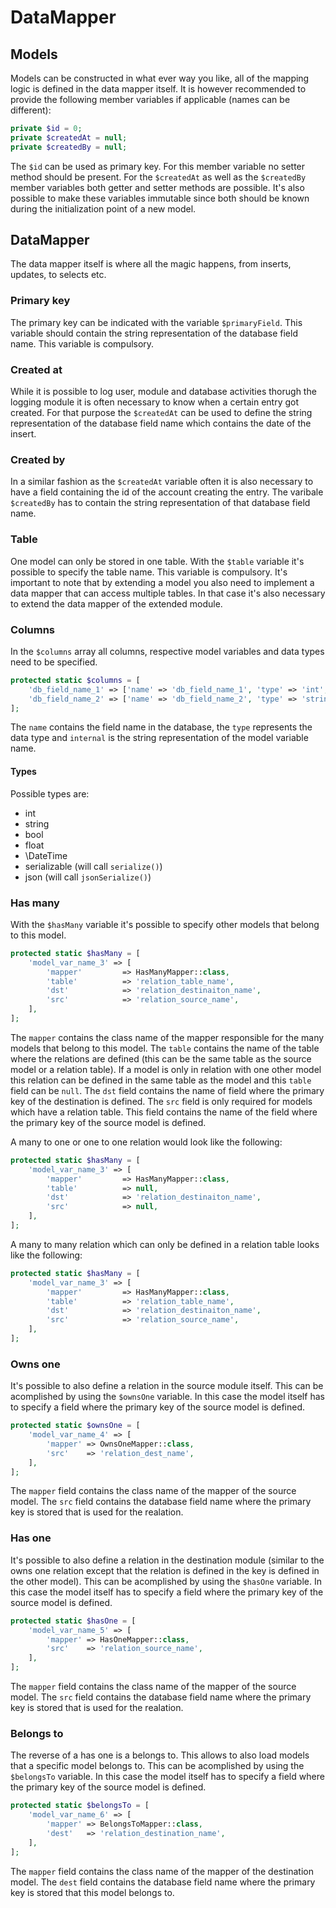 # DataMapper

## Models

Models can be constructed in what ever way you like, all of the mapping logic is defined in the data mapper itself. It is however recommended to provide the following member variables if applicable (names can be different):

```php
private $id = 0;
private $createdAt = null;
private $createdBy = null;
```

The `$id` can be used as primary key. For this member variable no setter method should be present. For the `$createdAt` as well as the `$createdBy` member variables both getter and setter methods are possible. It's also possible to make these variables immutable since both should be known during the initialization point of a new model.

## DataMapper

The data mapper itself is where all the magic happens, from inserts, updates, to selects etc. 

### Primary key

The primary key can be indicated with the variable `$primaryField`. This variable should contain the string representation of the database field name. This variable is compulsory.

### Created at

While it is possible to log user, module and database activities thorugh the logging module it is often necessary to know when a certain entry got created. For that purpose the `$createdAt` can be used to define the string representation of the database field name which contains the date of the insert.

### Created by

In a similar fashion as the `$createdAt` variable often it is also necessary to have a field containing the id of the account creating the entry. The varibale `$createdBy` has to contain the string representation of that database field name.

### Table

One model can only be stored in one table. With the `$table` variable it's possible to specify the table name. This variable is compulsory. It's important to note that by extending a model you also need to implement a data mapper that can access multiple tables. In that case it's also necessary to extend the data mapper of the extended module.

### Columns

In the `$columns` array all columns, respective model variables and data types need to be specified.

```php
protected static $columns = [
    'db_field_name_1' => ['name' => 'db_field_name_1', 'type' => 'int', 'internal' => 'model_var_name_1'],
    'db_field_name_2' => ['name' => 'db_field_name_2', 'type' => 'string', 'internal' => 'model_var_name_2'],
];
```

The `name` contains the field name in the database, the `type` represents the data type and `internal` is the string representation of the model variable name.

#### Types

Possible types are:

* int
* string
* bool
* float
* \DateTime
* serializable (will call `serialize()`)
* json (will call `jsonSerialize()`)

### Has many

With the `$hasMany` variable it's possible to specify other models that belong to this model.

```php
protected static $hasMany = [
    'model_var_name_3' => [
        'mapper'         => HasManyMapper::class,
        'table'          => 'relation_table_name',
        'dst'            => 'relation_destinaiton_name',
        'src'            => 'relation_source_name',
    ],
];
```

The `mapper` contains the class name of the mapper responsible for the many models that belong to this model. The `table` contains the name of the table where the relations are defined (this can be the same table as the source model or a relation table). If a model is only in relation with one other model this relation can be defined in the same table as the model and this `table` field can be `null`. The `dst` field contains the name of field where the primary key of the destination is defined. The `src` field is only required for models which have a relation table. This field contains the name of the field where the primary key of the source model is defined.

A many to one or one to one relation would look like the following:

```php
protected static $hasMany = [
    'model_var_name_3' => [
        'mapper'         => HasManyMapper::class,
        'table'          => null,
        'dst'            => 'relation_destinaiton_name',
        'src'            => null,
    ],
];
```

A many to many relation which can only be defined in a relation table looks like the following:

```php
protected static $hasMany = [
    'model_var_name_3' => [
        'mapper'         => HasManyMapper::class,
        'table'          => 'relation_table_name',
        'dst'            => 'relation_destinaiton_name',
        'src'            => 'relation_source_name',
    ],
];
```

### Owns one

It's possible to also define a relation in the source module itself. This can be acomplished by using the `$ownsOne` variable. In this case the model itself has to specify a field where the primary key of the source model is defined.

```php
protected static $ownsOne = [
    'model_var_name_4' => [
        'mapper' => OwnsOneMapper::class,
        'src'    => 'relation_dest_name',
    ],
];
```

The `mapper` field contains the class name of the mapper of the source model. The `src` field contains the database field name where the primary key is stored that is used for the realation.

### Has one

It's possible to also define a relation in the destination module (similar to the owns one relation except that the relation is defined in the key is defined in the other model). This can be acomplished by using the `$hasOne` variable. In this case the model itself has to specify a field where the primary key of the source model is defined.

```php
protected static $hasOne = [
    'model_var_name_5' => [
        'mapper' => HasOneMapper::class,
        'src'    => 'relation_source_name',
    ],
];
```

The `mapper` field contains the class name of the mapper of the source model. The `src` field contains the database field name where the primary key is stored that is used for the realation.

### Belongs to

The reverse of a has one is a belongs to. This allows to also load models that a specific model belongs to. This can be acomplished by using the `$belongsTo` variable. In this case the model itself has to specify a field where the primary key of the source model is defined.

```php
protected static $belongsTo = [
    'model_var_name_6' => [
        'mapper' => BelongsToMapper::class,
        'dest'   => 'relation_destination_name',
    ],
];
```

The `mapper` field contains the class name of the mapper of the destination model. The `dest` field contains the database field name where the primary key is stored that this model belongs to.
